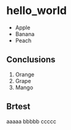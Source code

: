 # hello_world

- Apple
- Banana
- Peach

## Conclusions
1. Orange
1. Grape
1. Mango

## Brtest

aaaaa
bbbbb
ccccc
